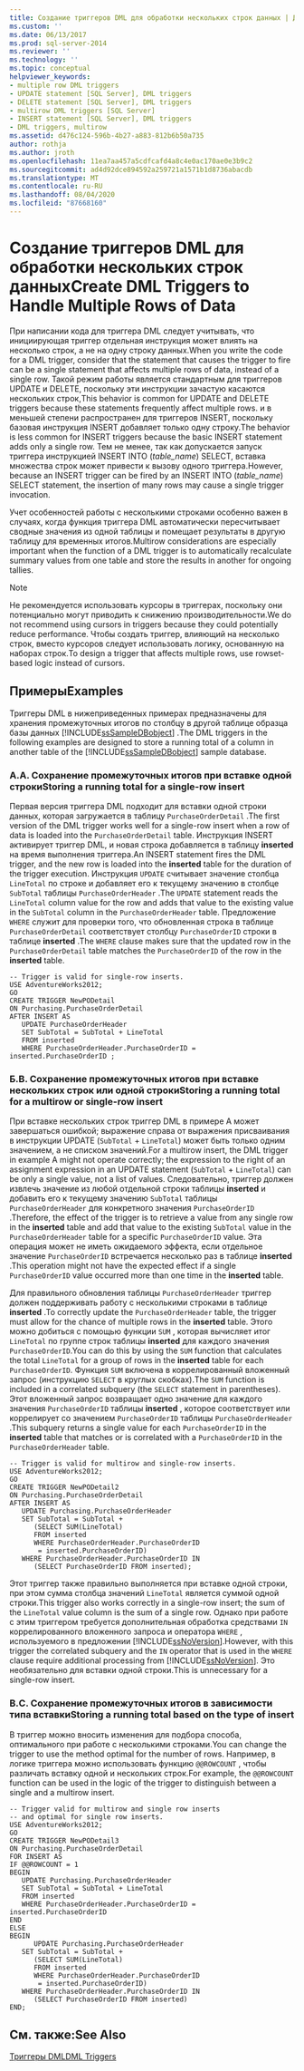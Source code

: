 ```yaml
---
title: Создание триггеров DML для обработки нескольких строк данных | Документация Майкрософт
ms.custom: ''
ms.date: 06/13/2017
ms.prod: sql-server-2014
ms.reviewer: ''
ms.technology: ''
ms.topic: conceptual
helpviewer_keywords:
- multiple row DML triggers
- UPDATE statement [SQL Server], DML triggers
- DELETE statement [SQL Server], DML triggers
- multirow DML triggers [SQL Server]
- INSERT statement [SQL Server], DML triggers
- DML triggers, multirow
ms.assetid: d476c124-596b-4b27-a883-812b6b50a735
author: rothja
ms.author: jroth
ms.openlocfilehash: 11ea7aa457a5cdfcafd4a8c4e0ac170ae0e3b9c2
ms.sourcegitcommit: ad4d92dce894592a259721a1571b1d8736abacdb
ms.translationtype: MT
ms.contentlocale: ru-RU
ms.lasthandoff: 08/04/2020
ms.locfileid: "87668160"
---
```

# <a name="create-dml-triggers-to-handle-multiple-rows-of-data"></a><span data-ttu-id="2665a-102">Создание триггеров DML для обработки нескольких строк данных</span><span class="sxs-lookup"><span data-stu-id="2665a-102">Create DML Triggers to Handle Multiple Rows of Data</span></span>
  <span data-ttu-id="2665a-103">При написании кода для триггера DML следует учитывать, что инициирующая триггер отдельная инструкция может влиять на несколько строк, а не на одну строку данных.</span><span class="sxs-lookup"><span data-stu-id="2665a-103">When you write the code for a DML trigger, consider that the statement that causes the trigger to fire can be a single statement that affects multiple rows of data, instead of a single row.</span></span> <span data-ttu-id="2665a-104">Такой режим работы является стандартным для триггеров UPDATE и DELETE, поскольку эти инструкции зачастую касаются нескольких строк,</span><span class="sxs-lookup"><span data-stu-id="2665a-104">This behavior is common for UPDATE and DELETE triggers because these statements frequently affect multiple rows.</span></span> <span data-ttu-id="2665a-105">и в меньшей степени распространен для триггеров INSERT, поскольку базовая инструкция INSERT добавляет только одну строку.</span><span class="sxs-lookup"><span data-stu-id="2665a-105">The behavior is less common for INSERT triggers because the basic INSERT statement adds only a single row.</span></span> <span data-ttu-id="2665a-106">Тем не менее, так как допускается запуск триггера инструкцией INSERT INTO (*table_name*) SELECT, вставка множества строк может привести к вызову одного триггера.</span><span class="sxs-lookup"><span data-stu-id="2665a-106">However, because an INSERT trigger can be fired by an INSERT INTO (*table_name*) SELECT statement, the insertion of many rows may cause a single trigger invocation.</span></span>  
  
 <span data-ttu-id="2665a-107">Учет особенностей работы с несколькими строками особенно важен в случаях, когда функция триггера DML автоматически пересчитывает сводные значения из одной таблицы и помещает результаты в другую таблицу для временных итогов.</span><span class="sxs-lookup"><span data-stu-id="2665a-107">Multirow considerations are especially important when the function of a DML trigger is to automatically recalculate summary values from one table and store the results in another for ongoing tallies.</span></span>  
  
> [!NOTE]  
>  <span data-ttu-id="2665a-108">Не рекомендуется использовать курсоры в триггерах, поскольку они потенциально могут приводить к снижению производительности.</span><span class="sxs-lookup"><span data-stu-id="2665a-108">We do not recommend using cursors in triggers because they could potentially reduce performance.</span></span> <span data-ttu-id="2665a-109">Чтобы создать триггер, влияющий на несколько строк, вместо курсоров следует использовать логику, основанную на наборах строк.</span><span class="sxs-lookup"><span data-stu-id="2665a-109">To design a trigger that affects multiple rows, use rowset-based logic instead of cursors.</span></span>  
  
## <a name="examples"></a><span data-ttu-id="2665a-110">Примеры</span><span class="sxs-lookup"><span data-stu-id="2665a-110">Examples</span></span>  
 <span data-ttu-id="2665a-111">Триггеры DML в нижеприведенных примерах предназначены для хранения промежуточных итогов по столбцу в другой таблице образца базы данных [!INCLUDE[ssSampleDBobject](../../includes/sssampledbobject-md.md)] .</span><span class="sxs-lookup"><span data-stu-id="2665a-111">The DML triggers in the following examples are designed to store a running total of a column in another table of the [!INCLUDE[ssSampleDBobject](../../includes/sssampledbobject-md.md)] sample database.</span></span>  
  
### <a name="a-storing-a-running-total-for-a-single-row-insert"></a><span data-ttu-id="2665a-112">A.</span><span class="sxs-lookup"><span data-stu-id="2665a-112">A.</span></span> <span data-ttu-id="2665a-113">Сохранение промежуточных итогов при вставке одной строки</span><span class="sxs-lookup"><span data-stu-id="2665a-113">Storing a running total for a single-row insert</span></span>  
 <span data-ttu-id="2665a-114">Первая версия триггера DML подходит для вставки одной строки данных, которая загружается в таблицу `PurchaseOrderDetail` .</span><span class="sxs-lookup"><span data-stu-id="2665a-114">The first version of the DML trigger works well for a single-row insert when a row of data is loaded into the `PurchaseOrderDetail` table.</span></span> <span data-ttu-id="2665a-115">Инструкция INSERT активирует триггер DML, и новая строка добавляется в таблицу **inserted** на время выполнения триггера.</span><span class="sxs-lookup"><span data-stu-id="2665a-115">An INSERT statement fires the DML trigger, and the new row is loaded into the **inserted** table for the duration of the trigger execution.</span></span> <span data-ttu-id="2665a-116">Инструкция `UPDATE` считывает значение столбца `LineTotal` по строке и добавляет его к текущему значению в столбце `SubTotal` таблицы `PurchaseOrderHeader` .</span><span class="sxs-lookup"><span data-stu-id="2665a-116">The `UPDATE` statement reads the `LineTotal` column value for the row and adds that value to the existing value in the `SubTotal` column in the `PurchaseOrderHeader` table.</span></span> <span data-ttu-id="2665a-117">Предложение `WHERE` служит для проверки того, что обновленная строка в таблице `PurchaseOrderDetail` соответствует столбцу `PurchaseOrderID` строки в таблице **inserted** .</span><span class="sxs-lookup"><span data-stu-id="2665a-117">The `WHERE` clause makes sure that the updated row in the `PurchaseOrderDetail` table matches the `PurchaseOrderID` of the row in the **inserted** table.</span></span>  
  
```  
-- Trigger is valid for single-row inserts.  
USE AdventureWorks2012;  
GO  
CREATE TRIGGER NewPODetail  
ON Purchasing.PurchaseOrderDetail  
AFTER INSERT AS  
   UPDATE PurchaseOrderHeader  
   SET SubTotal = SubTotal + LineTotal  
   FROM inserted  
   WHERE PurchaseOrderHeader.PurchaseOrderID = inserted.PurchaseOrderID ;  
```  
  
### <a name="b-storing-a-running-total-for-a-multirow-or-single-row-insert"></a><span data-ttu-id="2665a-118">Б.</span><span class="sxs-lookup"><span data-stu-id="2665a-118">B.</span></span> <span data-ttu-id="2665a-119">Сохранение промежуточных итогов при вставке нескольких строк или одной строки</span><span class="sxs-lookup"><span data-stu-id="2665a-119">Storing a running total for a multirow or single-row insert</span></span>  
 <span data-ttu-id="2665a-120">При вставке нескольких строк триггер DML в примере A может завершаться ошибкой; выражение справа от выражения присваивания в инструкции UPDATE (`SubTotal` + `LineTotal`) может быть только одним значением, а не списком значений.</span><span class="sxs-lookup"><span data-stu-id="2665a-120">For a multirow insert, the DML trigger in example A might not operate correctly; the expression to the right of an assignment expression in an UPDATE statement (`SubTotal` + `LineTotal`) can be only a single value, not a list of values.</span></span> <span data-ttu-id="2665a-121">Следовательно, триггер должен извлечь значение из любой отдельной строки таблицы **inserted** и добавить его к текущему значению `SubTotal` таблицы `PurchaseOrderHeader` для конкретного значения `PurchaseOrderID` .</span><span class="sxs-lookup"><span data-stu-id="2665a-121">Therefore, the effect of the trigger is to retrieve a value from any single row in the **inserted** table and add that value to the existing `SubTotal` value in the `PurchaseOrderHeader` table for a specific `PurchaseOrderID` value.</span></span> <span data-ttu-id="2665a-122">Эта операция может не иметь ожидаемого эффекта, если отдельное значение `PurchaseOrderID` встречается несколько раз в таблице **inserted** .</span><span class="sxs-lookup"><span data-stu-id="2665a-122">This operation might not have the expected effect if a single `PurchaseOrderID` value occurred more than one time in the **inserted** table.</span></span>  
  
 <span data-ttu-id="2665a-123">Для правильного обновления таблицы `PurchaseOrderHeader` триггер должен поддерживать работу с несколькими строками в таблице **inserted** .</span><span class="sxs-lookup"><span data-stu-id="2665a-123">To correctly update the `PurchaseOrderHeader` table, the trigger must allow for the chance of multiple rows in the **inserted** table.</span></span> <span data-ttu-id="2665a-124">Этого можно добиться с помощью функции `SUM` , которая вычисляет итог `LineTotal` по группе строк таблицы **inserted** для каждого значения `PurchaseOrderID`.</span><span class="sxs-lookup"><span data-stu-id="2665a-124">You can do this by using the `SUM` function that calculates the total `LineTotal` for a group of rows in the **inserted** table for each `PurchaseOrderID`.</span></span> <span data-ttu-id="2665a-125">Функция `SUM` включена в коррелированный вложенный запрос (инструкцию `SELECT` в круглых скобках).</span><span class="sxs-lookup"><span data-stu-id="2665a-125">The `SUM` function is included in a correlated subquery (the `SELECT` statement in parentheses).</span></span> <span data-ttu-id="2665a-126">Этот вложенный запрос возвращает одно значение для каждого значения `PurchaseOrderID` таблицы **inserted** , которое соответствует или коррелирует со значением `PurchaseOrderID` таблицы `PurchaseOrderHeader` .</span><span class="sxs-lookup"><span data-stu-id="2665a-126">This subquery returns a single value for each `PurchaseOrderID` in the **inserted** table that matches or is correlated with a `PurchaseOrderID` in the `PurchaseOrderHeader` table.</span></span>  
  
```  
-- Trigger is valid for multirow and single-row inserts.  
USE AdventureWorks2012;  
GO  
CREATE TRIGGER NewPODetail2  
ON Purchasing.PurchaseOrderDetail  
AFTER INSERT AS  
   UPDATE Purchasing.PurchaseOrderHeader  
   SET SubTotal = SubTotal +   
      (SELECT SUM(LineTotal)  
      FROM inserted  
      WHERE PurchaseOrderHeader.PurchaseOrderID  
       = inserted.PurchaseOrderID)  
   WHERE PurchaseOrderHeader.PurchaseOrderID IN  
      (SELECT PurchaseOrderID FROM inserted);  
```  
  
 <span data-ttu-id="2665a-127">Этот триггер также правильно выполняется при вставке одной строки, при этом сумма столбца значений `LineTotal` является суммой одной строки.</span><span class="sxs-lookup"><span data-stu-id="2665a-127">This trigger also works correctly in a single-row insert; the sum of the `LineTotal` value column is the sum of a single row.</span></span> <span data-ttu-id="2665a-128">Однако при работе с этим триггером требуется дополнительная обработка средствами `IN` коррелированного вложенного запроса и оператора `WHERE` , используемого в предложении [!INCLUDE[ssNoVersion](../../includes/ssnoversion-md.md)].</span><span class="sxs-lookup"><span data-stu-id="2665a-128">However, with this trigger the correlated subquery and the `IN` operator that is used in the `WHERE` clause require additional processing from [!INCLUDE[ssNoVersion](../../includes/ssnoversion-md.md)].</span></span> <span data-ttu-id="2665a-129">Это необязательно для вставки одной строки.</span><span class="sxs-lookup"><span data-stu-id="2665a-129">This is unnecessary for a single-row insert.</span></span>  
  
### <a name="c-storing-a-running-total-based-on-the-type-of-insert"></a><span data-ttu-id="2665a-130">В.</span><span class="sxs-lookup"><span data-stu-id="2665a-130">C.</span></span> <span data-ttu-id="2665a-131">Сохранение промежуточных итогов в зависимости типа вставки</span><span class="sxs-lookup"><span data-stu-id="2665a-131">Storing a running total based on the type of insert</span></span>  
 <span data-ttu-id="2665a-132">В триггер можно вносить изменения для подбора способа, оптимального при работе с несколькими строками.</span><span class="sxs-lookup"><span data-stu-id="2665a-132">You can change the trigger to use the method optimal for the number of rows.</span></span> <span data-ttu-id="2665a-133">Например, в логике триггера можно использовать функцию `@@ROWCOUNT` , чтобы различать вставку одной и нескольких строк.</span><span class="sxs-lookup"><span data-stu-id="2665a-133">For example, the `@@ROWCOUNT` function can be used in the logic of the trigger to distinguish between a single and a multirow insert.</span></span>  
  
```  
-- Trigger valid for multirow and single row inserts  
-- and optimal for single row inserts.  
USE AdventureWorks2012;  
GO  
CREATE TRIGGER NewPODetail3  
ON Purchasing.PurchaseOrderDetail  
FOR INSERT AS  
IF @@ROWCOUNT = 1  
BEGIN  
   UPDATE Purchasing.PurchaseOrderHeader  
   SET SubTotal = SubTotal + LineTotal  
   FROM inserted  
   WHERE PurchaseOrderHeader.PurchaseOrderID = inserted.PurchaseOrderID  
END  
ELSE  
BEGIN  
      UPDATE Purchasing.PurchaseOrderHeader  
   SET SubTotal = SubTotal +   
      (SELECT SUM(LineTotal)  
      FROM inserted  
      WHERE PurchaseOrderHeader.PurchaseOrderID  
       = inserted.PurchaseOrderID)  
   WHERE PurchaseOrderHeader.PurchaseOrderID IN  
      (SELECT PurchaseOrderID FROM inserted)  
END;  
```  
  
## <a name="see-also"></a><span data-ttu-id="2665a-134">См. также:</span><span class="sxs-lookup"><span data-stu-id="2665a-134">See Also</span></span>  
 [<span data-ttu-id="2665a-135">Триггеры DML</span><span class="sxs-lookup"><span data-stu-id="2665a-135">DML Triggers</span></span>](dml-triggers.md)  
  
  
